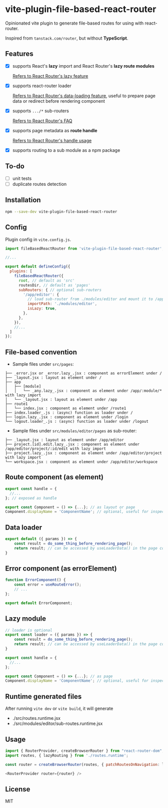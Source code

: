 # vite-plugin-file-based-react-router

Opinionated vite plugin to generate file-based routes for using with react-router.

Inspired from `tanstack.com/router`, but without **TypeScript**.

## Features

- [x] supports React's **lazy** import and React Router's **lazy route modules**
    
    [Refers to React Router's lazy feature](https://reactrouter.com/en/main/route/lazy)

- [x] supports react-router loader

    [Refers to React Router's data-loading feature](https://reactrouter.com/en/main/start/overview#data-loading), useful to prepare page data or redirect before rendering component

- [x] supports `.../*` sub-routers

    [Refers to React Router's FAQ](https://reactrouter.com/en/main/start/faq#how-do-i-nest-routes-deep-in-the-tree)

- [x] supports page metadata as **route handle** 

    [Refers to React Router's handle usage](https://reactrouter.com/en/main/hooks/use-matches#breadcrumbs)

- [x] supports routing to a sub module as a npm package

## To-do

- [ ] unit tests
- [ ] duplicate routes detection

## Installation

```bash
npm --save-dev vite-plugin-file-based-react-router
```

## Config

Plugin config in `vite.config.js`.

```js
import fileBasedReactRouter from 'vite-plugin-file-based-react-router';

//...

export default defineConfig({
  plugins: [
    fileBasedReactRouter({
      root, // default as 'src'
      routesDir, // default as 'pages'
      subRouters: { // optional sub-routers
        '/app/editor': { 
          // load sub-router from ./modules/editor and mount it to /app/editor/*
          importPath: './modules/editor',
          isLazy: true,
        },
      },
    }),
    //...
  ]
});
```

## File-based convention

- Sample files under `src/pages`:

```
├── _error.jsx or _error.lazy_.jsx : component as errorElement under /
├── _layout.jsx : layout as element under /
├── app 
│   ├── [module]
│   │   └── _any.lazy_.jsx : component as element under /app/:module/* with lazy import
│   └── _layout.jsx : layout as element under /app
├── route1 
│   └── index.jsx : component as element under /route1
├── index.loader_.js : (async) function as loader under /
├── login.lazy_.jsx : component as element under /login
└── logout.loader_.js : (async) function as loader under /logout
```

- Sample files under `src/modules/editor/pages` as sub-router:

```
├── _layout.jsx : layout as element under /app/editor
├── project.[id].edit.lazy_.jsx : component as element under /app/editor/project/:id/edit with lazy import
├── project.lazy_.jsx : component as element under /app/editor/project with lazy import
└── workspace.jsx : component as element under /app/editor/workspace 
```

## Route component (as element)

```js
export const handle = {
  //...
}; // exposed as handle

export const Component = () => {...}; // as layout or page 
Component.displayName = 'ComponentName'; // optional, useful for inspection
```

## Data loader

```js
export default ({ params }) => { 
    const result = do_some_thing_before_rendering_page();
    return result; // can be accessed by useLoaderData() in the page component
}
```

## Error component (as errorElement)

```js
function ErrorComponent() {
    const error = useRouteError();
    // ...
};

export default ErrorComponent;
```

## Lazy module

```js
// loader is optional
export const loader = ({ params }) => { 
    const result = do_some_thing_before_rendering_page();
    return result; // can be accessed by useLoaderData() in the page component
}

export const handle = {
  //...
}; 

export const Component = () => {...}; // as page 
Component.displayName = 'ComponentName'; // optional, useful for inspection
```

## Runtime generated files

After running `vite dev` or `vite build`, it will generate
- ./src/routes.runtime.jsx
- ./src/modules/editor/sub-routes.runtime.jsx 

## Usage

```js
import { RouterProvider, createBrowserRouter } from "react-router-dom";
import routes, { lazyRouting } from './routes.runtime';

const router = createBrowserRouter(routes, { patchRoutesOnNavigation: lazyRouting });

<RouterProvider router={router} />
```

## License

MIT